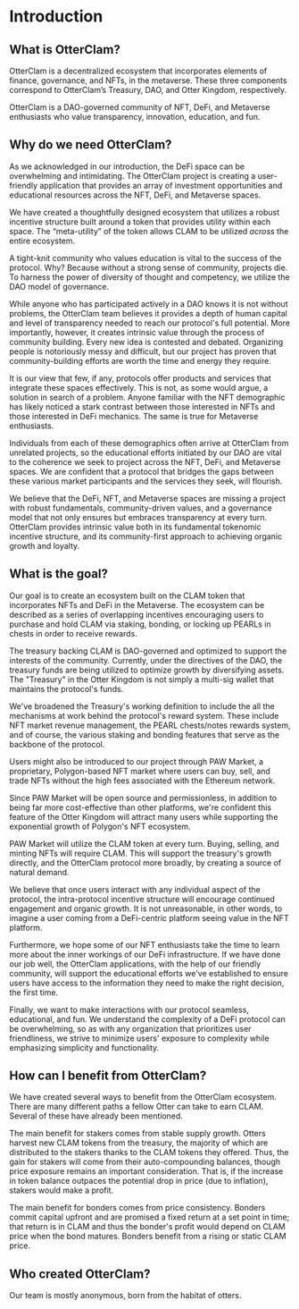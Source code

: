 # Introduction

## What is OtterClam?

OtterClam is a decentralized ecosystem that incorporates elements of finance, governance, and NFTs, in the metaverse. These three components correspond to OtterClam’s Treasury, DAO, and Otter Kingdom, respectively.

OtterClam is a DAO-governed community of NFT, DeFi, and Metaverse enthusiasts who value transparency, innovation, education, and fun.&#x20;

## Why do we need OtterClam?

As we acknowledged in our introduction, the DeFi space can be overwhelming and intimidating. The OtterClam project is creating a user-friendly application that provides an array of investment opportunities and educational resources across the NFT, DeFi, and Metaverse spaces.&#x20;

We have created a thoughtfully designed ecosystem that utilizes a robust incentive structure built around a token that provides utility within each space. The “meta-utility” of the token allows CLAM to be utilized _across_ the entire ecosystem. &#x20;

A tight-knit community who values education is vital to the success of the protocol. Why? Because without a strong sense of community, projects die. To harness the power of diversity of thought and competency, we utilize the DAO model of governance.&#x20;

While anyone who has participated actively in a DAO knows it is not without problems, the OtterClam team believes it provides a depth of human capital and level of transparency needed to reach our protocol's full potential.  More importantly, however, it creates intrinsic value through the process of community building. Every new idea is contested and debated. Organizing people is notoriously messy and difficult, but our project has proven that community-building efforts are worth the time and energy they require.&#x20;

It is our view that few, if any, protocols offer products and services that integrate these spaces effectively. This is not, as some would argue, a solution in search of a problem. Anyone familiar with the NFT demographic has likely noticed a stark contrast between those interested in NFTs and those interested in DeFi mechanics. The same is true for Metaverse enthusiasts.&#x20;

Individuals from each of these demographics often arrive at OtterClam from unrelated projects, so the educational efforts initiated by our DAO are vital to the coherence we seek to project across the NFT, DeFi, and Metaverse spaces. We are confident that a protocol that bridges the gaps between these various market participants and the services they seek, will flourish.&#x20;

We believe that the DeFi, NFT, and Metaverse spaces are missing a project with robust fundamentals, community-driven values, and a governance model that not only ensures but embraces transparency at every turn. OtterClam provides intrinsic value both in its fundamental tokenomic incentive structure, and its community-first approach to achieving organic growth and loyalty.&#x20;

## What is the goal?

Our goal is to create an ecosystem built on the CLAM token that incorporates NFTs and DeFi in the Metaverse. The ecosystem can be described as a series of overlapping incentives encouraging  users to purchase and hold CLAM via staking, bonding, or locking up PEARLs in chests in order to receive rewards.

&#x20;The treasury backing CLAM is DAO-governed and optimized to support the interests of the community. Currently, under the directives of the DAO, the treasury funds are being utilized to optimize growth by diversifying assets. The "Treasury" in the Otter Kingdom is not simply a multi-sig wallet that maintains the protocol's funds.&#x20;

We've broadened the Treasury's working definition to include the all the mechanisms at work behind the protocol's reward system. These include NFT market revenue management, the PEARL chests/notes rewards system, and of course, the various staking and bonding features that serve as the backbone of the protocol.

Users might also be introduced to our project through PAW Market, a proprietary, Polygon-based NFT market where users can buy, sell, and trade NFTs without the high fees associated with the Ethereum network.&#x20;

Since PAW Market will be open source and permissionless, in addition to being far more cost-effective than other platforms, we're confident this feature of the Otter Kingdom will attract many users while supporting the exponential growth of Polygon's NFT ecosystem.&#x20;

PAW Market will utilize the CLAM token at every turn. Buying, selling, and minting NFTs will require CLAM. This will support the treasury's growth directly, and the OtterClam protocol more broadly, by creating a source of natural demand.&#x20;

We believe that once users interact with any individual aspect of the protocol, the intra-protocol incentive structure will encourage continued engagement and organic growth. It is not unreasonable, in other words, to imagine a user coming from a DeFi-centric platform seeing value in the NFT platform.

&#x20;Furthermore, we hope some of our NFT enthusiasts take the time to learn more about the inner workings of our DeFi infrastructure. If we have done our job well, the OtterClam applications, with the help of our friendly community, will support the educational efforts we've established to ensure users have access to the information they need to make the right decision, the first time.

Finally, we want to make interactions with our protocol seamless, educational, and fun. We understand the complexity of a DeFi protocol can be overwhelming, so as with any organization that prioritizes user friendliness, we strive to minimize users' exposure to complexity while emphasizing simplicity and functionality.&#x20;

## How can I benefit from OtterClam?

We have created several ways to benefit from the OtterClam ecosystem. There are many different paths a fellow Otter can take to earn CLAM. Several of these have already been mentioned.

The main benefit for stakers comes from stable supply growth. Otters harvest new CLAM tokens from the treasury, the majority of which are distributed to the stakers thanks to the CLAM tokens they offered. Thus, the gain for stakers will come from their auto-compounding balances, though price exposure remains an important consideration. That is, if the increase in token balance outpaces the potential drop in price (due to inflation), stakers would make a profit.

The main benefit for bonders comes from price consistency. Bonders commit capital upfront and are promised a fixed return at a set point in time; that return is in CLAM and thus the bonder's profit would depend on CLAM price when the bond matures. Bonders benefit from a rising or static CLAM price.

## Who created OtterClam?

Our team is mostly anonymous, born from the habitat of otters.&#x20;

##
